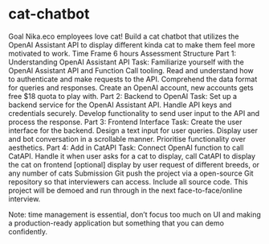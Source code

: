 # cat-chatbot

Goal
    Nika.eco employees love cat! Build a cat chatbot that utilizes the OpenAI Assistant API to display different kinda cat to make them feel more motivated to work.
Time Frame
    6 hours
Assessment Structure
    Part 1: Understanding OpenAI Assistant API
        Task: Familiarize yourself with the OpenAI Assistant API and Function Call tooling.
        Read and understand how to authenticate and make requests to the API.
        Comprehend the data format for queries and responses.
        Create an OpenAI account, new accounts gets free $18 quota to play with.
    Part 2: Backend to OpenAI
        Task: Set up a backend service for the OpenAI Assistant API.
        Handle API keys and credentials securely.
        Develop functionality to send user input to the API and process the response.
    Part 3: Frontend Interface
        Task: Create the user interface for the backend.
        Design a text input for user queries.
        Display user and bot conversation in a scrollable manner.
        Prioritise functionality over aesthetics.
    Part 4: Add in CatAPI
        Task: Connect OpenAI function to call CatAPI.
        Handle it when user asks for a cat to display, call CatAPI to display the cat on frontend
        [optional] display by user request of different breeds, or any number of cats
    Submission
        Git push the project via a open-source Git repository so that interviewers can access.
        Include all source code.
        This project will be demoed and run through in the next face-to-face/online interview.

Note: time management is essential, don’t focus too much on UI and making a production-ready application but something that you can demo confidently.